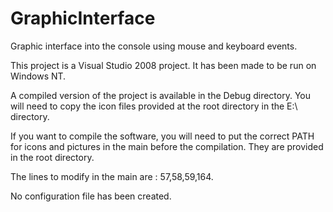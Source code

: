GraphicInterface
================

Graphic interface into the console using mouse and keyboard events.

This project is a Visual Studio 2008 project.
It has been made to be run on Windows NT.

A compiled version of the project is available in the Debug directory.
You will need to copy the icon files provided at the root directory in
the E:\ directory.

If you want to compile the software, you will need to put the correct PATH for icons and pictures in the main
before the compilation.
They are provided in the root directory.

The lines to modify in the main are : 57,58,59,164.

No configuration file has been created.

